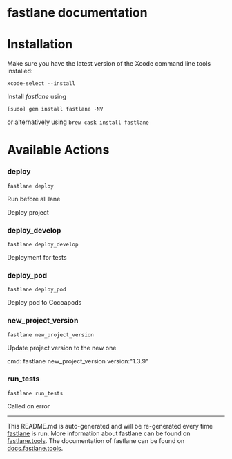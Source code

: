 fastlane documentation
================
# Installation

Make sure you have the latest version of the Xcode command line tools installed:

```
xcode-select --install
```

Install _fastlane_ using
```
[sudo] gem install fastlane -NV
```
or alternatively using `brew cask install fastlane`

# Available Actions
### deploy
```
fastlane deploy
```
Run before all lane

Deploy project
### deploy_develop
```
fastlane deploy_develop
```
Deployment for tests
### deploy_pod
```
fastlane deploy_pod
```
Deploy pod to Cocoapods
### new_project_version
```
fastlane new_project_version
```
Update project version to the new one

cmd: fastlane new_project_version version:"1.3.9"
### run_tests
```
fastlane run_tests
```
Called on error

----

This README.md is auto-generated and will be re-generated every time [fastlane](https://fastlane.tools) is run.
More information about fastlane can be found on [fastlane.tools](https://fastlane.tools).
The documentation of fastlane can be found on [docs.fastlane.tools](https://docs.fastlane.tools).
